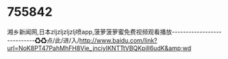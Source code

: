 # 755842
湘乡新闻网,日本zljzljzljzlj喷app,菠萝菠萝蜜免费视频观看播放----------------------------♻♻点/此/进/入/http://www.baidu.com/link?url=NoK8PT47PahMhFH8Vie_jnciyIKNTTtVBQKpill6udK&amp;wd
